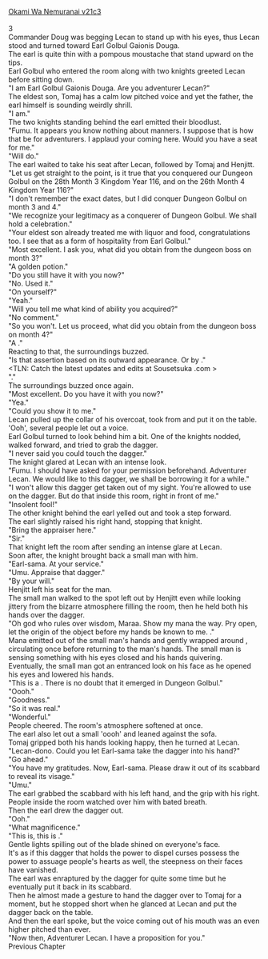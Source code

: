 [Okami Wa Nemuranai v21c3](https://www.sousetsuka.com/2020/06/okami-wa-nemuranai-213.html)
<br/><br/>
3<br/>
Commander Doug was begging Lecan to stand up with his eyes, thus Lecan stood and turned toward Earl Golbul Gaionis Douga.<br/>
The earl is quite thin with a pompous moustache that stand upward on the tips.<br/>
Earl Golbul who entered the room along with two knights greeted Lecan before sitting down.<br/>
"I am Earl Golbul Gaionis Douga. Are you adventurer Lecan?"<br/>
The eldest son, Tomaj has a calm low pitched voice and yet the father, the earl himself is sounding weirdly shrill.<br/>
"I am."<br/>
The two knights standing behind the earl emitted their bloodlust.<br/>
"Fumu. It appears you know nothing about manners. I suppose that is how that be for adventurers. I applaud your coming here. Would you have a seat for me."<br/>
"Will do."<br/>
The earl waited to take his seat after Lecan, followed by Tomaj and Henjitt.<br/>
"Let us get straight to the point, is it true that you conquered our Dungeon Golbul on the 28th Month 3 Kingdom Year 116, and on the 26th Month 4 Kingdom Year 116?"<br/>
"I don't remember the exact dates, but I did conquer Dungeon Golbul on month 3 and 4."<br/>
"We recognize your legitimacy as a conquerer of Dungeon Golbul. We shall hold a celebration."<br/>
"Your eldest son already treated me with liquor and food, congratulations too. I see that as a form of hospitality from Earl Golbul."<br/>
"Most excellent. I ask you, what did you obtain from the dungeon boss on month 3?"<br/>
"A golden potion."<br/>
"Do you still have it with you now?"<br/>
"No. Used it."<br/>
"On yourself?"<br/>
"Yeah."<br/>
"Will you tell me what kind of ability you acquired?"<br/>
"No comment."<br/>
"So you won't. Let us proceed, what did you obtain from the dungeon boss on month 4?"<br/>
"A <Dagger of Harut>."<br/>
Reacting to that, the surroundings buzzed.<br/>
"Is that assertion based on its outward appearance. Or by <Appraisal>."<br/>
<TLN: Catch the latest updates and edits at Sousetsuka .com ><br/>
"<Appraisal>."<br/>
The surroundings buzzed once again.<br/>
"Most excellent. Do you have it with you now?"<br/>
"Yea."<br/>
"Could you show it to me."<br/>
Lecan pulled up the collar of his overcoat, took <Dagger of Harut> from <Storage> and put it on the table.<br/>
'Ooh', several people let out a voice.<br/>
Earl Golbul turned to look behind him a bit. One of the knights nodded, walked forward, and tried to grab the dagger.<br/>
"I never said you could touch the dagger."<br/>
The knight glared at Lecan with an intense look.<br/>
"Fumu. I should have asked for your permission beforehand. Adventurer Lecan. We would like to <Appraise> this dagger, we shall be borrowing it for a while."<br/>
"I won't allow this dagger get taken out of my sight. You're allowed to use <Appraisal> on the dagger. But do that inside this room, right in front of me."<br/>
"Insolent fool!"<br/>
The other knight behind the earl yelled out and took a step forward. <br/>
The earl slightly raised his right hand, stopping that knight.<br/>
"Bring the appraiser here."<br/>
"Sir."<br/>
That knight left the room after sending an intense glare at Lecan.<br/>
Soon after, the knight brought back a small man with him.<br/>
"Earl-sama. At your service."<br/>
"Umu. Appraise that dagger."<br/>
"By your will."<br/>
Henjitt left his seat for the man.<br/>
The small man walked to the spot left out by Henjitt even while looking jittery from the bizarre atmosphere filling the room, then he held both his hands over the dagger.<br/>
"Oh god who rules over wisdom, Maraa. Show my mana the way. Pry open, let the origin of the object before my hands be known to me. <Appraisal>."<br/>
Mana emitted out of the small man's hands and gently wrapped around <Dagger of Harut>, circulating once before returning to the man's hands. The small man is sensing something with his eyes closed and his hands quivering.<br/>
Eventually, the small man got an entranced look on his face as he opened his eyes and lowered his hands.<br/>
"This is a <Dagger of Harut>. There is no doubt that it emerged in Dungeon Golbul."<br/>
"Oooh."<br/>
"Goodness."<br/>
"So it was real."<br/>
"Wonderful."<br/>
People cheered. The room's atmosphere softened at once.<br/>
The earl also let out a small 'oooh' and leaned against the sofa.<br/>
Tomaj gripped both his hands looking happy, then he turned at Lecan.<br/>
"Lecan-dono. Could you let Earl-sama take the dagger into his hand?"<br/>
"Go ahead."<br/>
"You have my gratitudes. Now, Earl-sama. Please draw it out of its scabbard to reveal its visage."<br/>
"Umu."<br/>
The earl grabbed the scabbard with his left hand, and the grip with his right.<br/>
People inside the room watched over him with bated breath.<br/>
Then the earl drew the dagger out.<br/>
"Ooh."<br/>
"What magnificence."<br/>
"This is, this is <Dagger of Harut>."<br/>
Gentle lights spilling out of the blade shined on everyone's face.<br/>
It's as if this dagger that holds the power to dispel curses possess the power to assuage people's hearts as well, the steepness on their faces have vanished.<br/>
The earl was enraptured by the dagger for quite some time but he eventually put it back in its scabbard.<br/>
Then he almost made a gesture to hand the dagger over to Tomaj for a moment, but he stopped short when he glanced at Lecan and put the dagger back on the table.<br/>
And then the earl spoke, but the voice coming out of his mouth was an even higher pitched than ever.<br/>
"Now then, Adventurer Lecan. I have a proposition for you."<br/>
Previous Chapter<br/>
